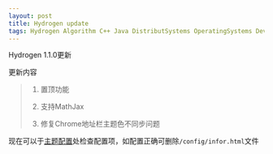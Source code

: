 ```yaml
---
layout: post
title: Hydrogen update
tags: Hydrogen Algorithm C++ Java DistributSystems OperatingSystems Devs
---
```


Hydrogen 1.1.0更新

更新内容
> 1. 置顶功能
>
> 2. 支持MathJax
>
> 3. 修复Chrome地址栏主题色不同步问题

现在可以于[主题配置](/config/infor.html)处检查配置项，如配置正确可删除`/config/infor.html`文件
